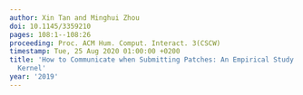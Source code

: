 ```yaml
---
author: Xin Tan and Minghui Zhou
doi: 10.1145/3359210
pages: 108:1--108:26
proceeding: Proc. ACM Hum. Comput. Interact. 3(CSCW)
timestamp: Tue, 25 Aug 2020 01:00:00 +0200
title: 'How to Communicate when Submitting Patches: An Empirical Study of the Linux
  Kernel'
year: '2019'
---
```

